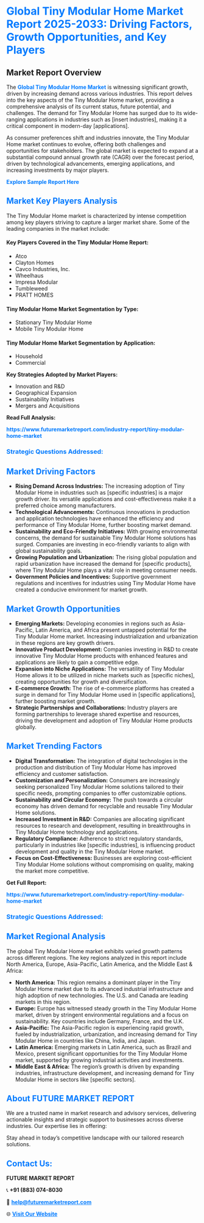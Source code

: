 <h1 style="color: #007BFF;">Global Tiny Modular Home Market Report 2025-2033: Driving Factors, Growth Opportunities, and Key Players</h1>

<section id="overview">
<h2>Market Report Overview</h2>
<p>The <a href="https://www.futuremarketreport.com/industry-report/tiny-modular-home-market" style="color: #007BFF; text-decoration: none;"><strong>Global Tiny Modular Home Market</strong></a> is witnessing significant growth, driven by increasing demand across various industries. This report delves into the key aspects of the Tiny Modular Home market, providing a comprehensive analysis of its current status, future potential, and challenges. The demand for Tiny Modular Home has surged due to its wide-ranging applications in industries such as [insert industries], making it a critical component in modern-day [applications].</p>
<p>As consumer preferences shift and industries innovate, the Tiny Modular Home market continues to evolve, offering both challenges and opportunities for stakeholders. The global market is expected to expand at a substantial compound annual growth rate (CAGR) over the forecast period, driven by technological advancements, emerging applications, and increasing investments by major players.</p>
</section>

<section id="overview">
<p><a href="https://www.futuremarketreport.com/request-sample/reportId=61000" style="color: #007BFF; text-decoration: none;"><strong>Explore Sample Report Here</strong></a></p>
</section>

<section id="key-players">
<h2 style="color: #007BFF;">Market Key Players Analysis</h2>
<p>The Tiny Modular Home market is characterized by intense competition among key players striving to capture a larger market share. Some of the leading companies in the market include:</p>
<h4>Key Players Covered in the Tiny Modular Home Report:</h4>
<ul><li>Atco</li><li>Clayton Homes</li><li>Cavco Industries, Inc.</li><li>Wheelhaus</li><li>Impresa Modular</li><li>Tumbleweed</li><li>PRATT HOMES</li></ul>
<h4>Tiny Modular Home Market Segmentation by Type:</h4>
<ul><li>Stationary Tiny Modular Home</li><li>Mobile Tiny Modular Home</li></ul>

<h4>Tiny Modular Home Market Segmentation by Application:</h4>
<ul><li>Household</li><li>Commercial</li></ul>
<p><strong>Key Strategies Adopted by Market Players:</strong></p>
<ul>
<li>Innovation and R&D</li>
<li>Geographical Expansion</li>
<li>Sustainability Initiatives</li>
<li>Mergers and Acquisitions</li>
</ul>
</section>

<section>
<p><strong>Read Full Analysis: </strong></p><a href="https://www.futuremarketreport.com/industry-report/tiny-modular-home-market" style="color: #007BFF; text-decoration: none;"><strong>https://www.futuremarketreport.com/industry-report/tiny-modular-home-market</strong></a>
<h3 style="color: #007BFF;">Strategic Questions Addressed:</h3>
</section>

<section id="driving-factors">
<h2 style="color: #007BFF;">Market Driving Factors</h2>
<ul>
<li><strong>Rising Demand Across Industries:</strong> The increasing adoption of Tiny Modular Home in industries such as [specific industries] is a major growth driver. Its versatile applications and cost-effectiveness make it a preferred choice among manufacturers.</li>
<li><strong>Technological Advancements:</strong> Continuous innovations in production and application technologies have enhanced the efficiency and performance of Tiny Modular Home, further boosting market demand.</li>
<li><strong>Sustainability and Eco-Friendly Initiatives:</strong> With growing environmental concerns, the demand for sustainable Tiny Modular Home solutions has surged. Companies are investing in eco-friendly variants to align with global sustainability goals.</li>
<li><strong>Growing Population and Urbanization:</strong> The rising global population and rapid urbanization have increased the demand for [specific products], where Tiny Modular Home plays a vital role in meeting consumer needs.</li>
<li><strong>Government Policies and Incentives:</strong> Supportive government regulations and incentives for industries using Tiny Modular Home have created a conducive environment for market growth.</li>
</ul>
</section>

<section id="growth-opportunities">
<h2 style="color: #007BFF;">Market Growth Opportunities</h2>
<ul>
<li><strong>Emerging Markets:</strong> Developing economies in regions such as Asia-Pacific, Latin America, and Africa present untapped potential for the Tiny Modular Home market. Increasing industrialization and urbanization in these regions are key growth drivers.</li>
<li><strong>Innovative Product Development:</strong> Companies investing in R&D to create innovative Tiny Modular Home products with enhanced features and applications are likely to gain a competitive edge.</li>
<li><strong>Expansion into Niche Applications:</strong> The versatility of Tiny Modular Home allows it to be utilized in niche markets such as [specific niches], creating opportunities for growth and diversification.</li>
<li><strong>E-commerce Growth:</strong> The rise of e-commerce platforms has created a surge in demand for Tiny Modular Home used in [specific applications], further boosting market growth.</li>
<li><strong>Strategic Partnerships and Collaborations:</strong> Industry players are forming partnerships to leverage shared expertise and resources, driving the development and adoption of Tiny Modular Home products globally.</li>
</ul>
</section>

<section id="trending-factors">
<h2 style="color: #007BFF;">Market Trending Factors</h2>
<ul>
<li><strong>Digital Transformation:</strong> The integration of digital technologies in the production and distribution of Tiny Modular Home has improved efficiency and customer satisfaction.</li>
<li><strong>Customization and Personalization:</strong> Consumers are increasingly seeking personalized Tiny Modular Home solutions tailored to their specific needs, prompting companies to offer customizable options.</li>
<li><strong>Sustainability and Circular Economy:</strong> The push towards a circular economy has driven demand for recyclable and reusable Tiny Modular Home solutions.</li>
<li><strong>Increased Investment in R&D:</strong> Companies are allocating significant resources to research and development, resulting in breakthroughs in Tiny Modular Home technology and applications.</li>
<li><strong>Regulatory Compliance:</strong> Adherence to strict regulatory standards, particularly in industries like [specific industries], is influencing product development and quality in the Tiny Modular Home market.</li>
<li><strong>Focus on Cost-Effectiveness:</strong> Businesses are exploring cost-efficient Tiny Modular Home solutions without compromising on quality, making the market more competitive.</li>
</ul>
</section>

<section>
<p><strong>Get Full Report: </strong></p><a href="https://www.futuremarketreport.com/industry-report/tiny-modular-home-market" style="color: #007BFF; text-decoration: none;"><strong>https://www.futuremarketreport.com/industry-report/tiny-modular-home-market</strong></a>
<h3 style="color: #007BFF;">Strategic Questions Addressed:</h3>
</section>


<section id="regional-analysis">
<h2 style="color: #007BFF;">Market Regional Analysis</h2>
<p>The global Tiny Modular Home market exhibits varied growth patterns across different regions. The key regions analyzed in this report include North America, Europe, Asia-Pacific, Latin America, and the Middle East & Africa:</p>
<ul>
<li><strong>North America:</strong> This region remains a dominant player in the Tiny Modular Home market due to its advanced industrial infrastructure and high adoption of new technologies. The U.S. and Canada are leading markets in this region.</li>
<li><strong>Europe:</strong> Europe has witnessed steady growth in the Tiny Modular Home market, driven by stringent environmental regulations and a focus on sustainability. Key countries include Germany, France, and the U.K.</li>
<li><strong>Asia-Pacific:</strong> The Asia-Pacific region is experiencing rapid growth, fueled by industrialization, urbanization, and increasing demand for Tiny Modular Home in countries like China, India, and Japan.</li>
<li><strong>Latin America:</strong> Emerging markets in Latin America, such as Brazil and Mexico, present significant opportunities for the Tiny Modular Home market, supported by growing industrial activities and investments.</li>
<li><strong>Middle East & Africa:</strong> The region’s growth is driven by expanding industries, infrastructure development, and increasing demand for Tiny Modular Home in sectors like [specific sectors].</li>
</ul>
</section>

<footer>
<h2 style="color: #007BFF;">About FUTURE MARKET REPORT</h2>
<p>We are a trusted name in market research and advisory services, delivering actionable insights and strategic support to businesses across diverse industries. Our expertise lies in offering:</p>

<p>Stay ahead in today’s competitive landscape with our tailored research solutions.</p>

<h2 style="color: #007BFF;">Contact Us:</h2>
<p><strong>FUTURE MARKET REPORT</strong></p>
<p>📞 <strong>+91 (883) 074-8030</strong></p>
<p>📧 <strong><a href="mailto:help@futuremarketreport.com" style="color: #007BFF;">help@futuremarketreport.com</a></strong></p>
<p>🌐 <strong><a href="https://www.futuremarketreport.com/" style="color: #007BFF;">Visit Our Website</a></strong></p>
</footer>